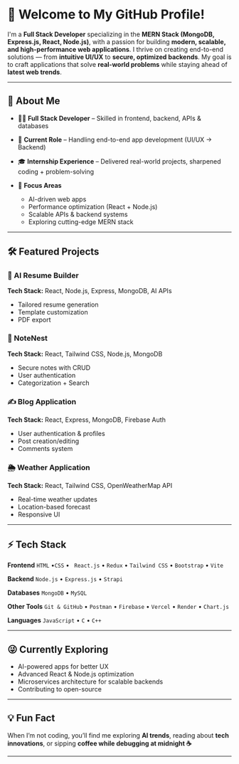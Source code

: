 

# 👋 Welcome to My GitHub Profile!

I'm a **Full Stack Developer** specializing in the **MERN Stack (MongoDB, Express.js, React, Node.js)**, with a passion for building **modern, scalable, and high-performance web applications**.
I thrive on creating end-to-end solutions — from **intuitive UI/UX** to **secure, optimized backends**. My goal is to craft applications that solve **real-world problems** while staying ahead of **latest web trends**.

---

## 🚀 About Me

* 👨‍💻 **Full Stack Developer** – Skilled in frontend, backend, APIs & databases
* 💼 **Current Role** – Handling end-to-end app development (UI/UX → Backend)
* 🎓 **Internship Experience** – Delivered real-world projects, sharpened coding + problem-solving
* 🌟 **Focus Areas**

  * AI-driven web apps
  * Performance optimization (React + Node.js)
  * Scalable APIs & backend systems
  * Exploring cutting-edge MERN stack

---

## 🛠 Featured Projects

### 🤖 AI Resume Builder

**Tech Stack:** React, Node.js, Express, MongoDB, AI APIs

* Tailored resume generation
* Template customization
* PDF export
 

### 📒 NoteNest

**Tech Stack:** React, Tailwind CSS, Node.js, MongoDB

* Secure notes with CRUD
* User authentication
* Categorization + Search
 

### ✍️ Blog Application

**Tech Stack:** React, Express, MongoDB, Firebase Auth

* User authentication & profiles
* Post creation/editing
* Comments system
 

### 🌦 Weather Application

**Tech Stack:** React, Tailwind CSS, OpenWeatherMap API

* Real-time weather updates
* Location-based forecast
* Responsive UI
  

---

## ⚡ Tech Stack

**Frontend**
`HTML` •`CSS` • ` React.js` • `Redux` • `Tailwind CSS` • `Bootstrap` • `Vite`

**Backend**
`Node.js` • `Express.js` • `Strapi`

**Databases**
`MongoDB` • `MySQL`

**Other Tools**
`Git & GitHub` • `Postman` • `Firebase` • `Vercel` • `Render` • `Chart.js`

**Languages**
`JavaScript` • `C` • `C++`

---

## 😜 Currently Exploring

* AI-powered apps for better UX
* Advanced React & Node.js optimization
* Microservices architecture for scalable backends
* Contributing to open-source

---



## 💡 Fun Fact

When I’m not coding, you’ll find me exploring **AI trends**, reading about **tech innovations**, or sipping **coffee while debugging at midnight ☕**

---


